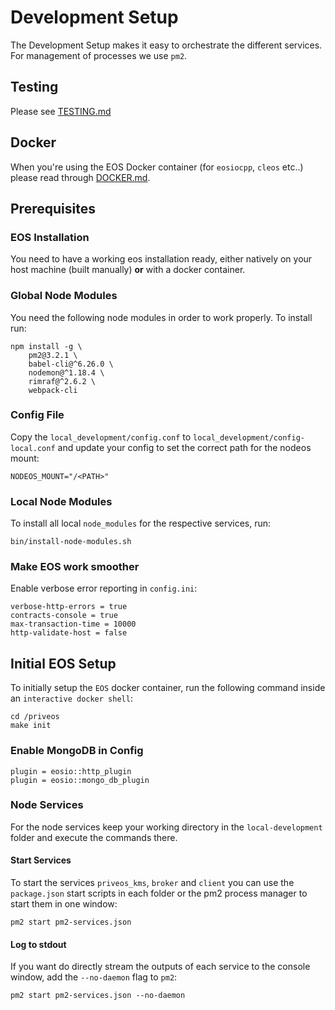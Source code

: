 # Development Setup

The Development Setup makes it easy to orchestrate the different services. For management of processes we use `pm2`.

## Testing

Please see [TESTING.md](TESTING.md)

## Docker

When you're using the EOS Docker container (for `eosiocpp`, `cleos` etc..) please read through [DOCKER.md](DOCKER.md).

## Prerequisites

### EOS Installation

You need to have a working eos installation ready, either natively on your host machine (built manually) __or__ with a docker container.

### Global Node Modules

You need the following node modules in order to work properly. To install run:

```
npm install -g \
    pm2@3.2.1 \
    babel-cli@^6.26.0 \
    nodemon@^1.18.4 \
    rimraf@^2.6.2 \
    webpack-cli
```

### Config File

Copy the `local_development/config.conf` to `local_development/config-local.conf` and update your config to set the correct path for the nodeos mount:

```
NODEOS_MOUNT="/<PATH>"
```

### Local Node Modules

To install all local `node_modules` for the respective services, run:

```
bin/install-node-modules.sh
```

### Make EOS work smoother

Enable verbose error reporting in `config.ini`:

```
verbose-http-errors = true
contracts-console = true
max-transaction-time = 10000
http-validate-host = false
```

## Initial EOS Setup

To initially setup the `EOS` docker container, run the following command inside an `interactive docker shell`:

```
cd /priveos
make init
```

### Enable MongoDB in Config

```
plugin = eosio::http_plugin
plugin = eosio::mongo_db_plugin
```

### Node Services

For the node services keep your working directory in the `local-development` folder and execute the commands there.

#### Start Services

To start the services `priveos_kms`, `broker` and `client` you can use the `package.json` start scripts in each folder or the pm2 process manager to start them in one window:

```
pm2 start pm2-services.json
```

#### Log to stdout

If you want do directly stream the outputs of each service to the console window, add the `--no-daemon` flag to `pm2`:

```
pm2 start pm2-services.json --no-daemon
```